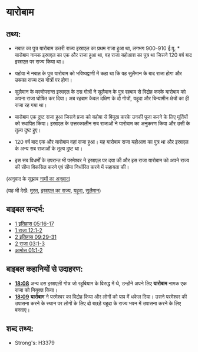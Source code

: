 # यारोबाम #

## तथ्य: ##

* नबात का पुत्र यारोबाम उत्तरी राज्य इस्राएल का प्रथम राजा हुआ था, लगभग 900-910 ई.पू. * यारोबाम नामक इस्राएल का एक और राजा हुआ था, वह राजा यहोआश का पुत्र था जिसने 120 वर्ष बाद इस्राएल पर राज्य किया था।

* यहोवा ने नबात के पुत्र यारोबाम को भविष्यद्वाणी में कहा था कि वह सुलैमान के बाद राजा होगा और उसका राज्य दस गोत्रों पर होगा।
* सुलैमान के मरणोपरान्त इस्राएल के दस गोत्रों ने सुलैमान के पुत्र रहबाम से विद्रोह करके यारोबाम को अपना राजा घोषित कर दिया। अब रहबाम केवल दक्षिण के दो गोत्रों, यहूदा और बिन्यामीन क्षेत्रों का ही राजा रह गया था।
* यारोबाम एक दुष्ट राजा हुआ जिसने प्रजा को यहोवा से विमुख करके उनकी पूजा करने के लिए मूर्तियों को स्थापित किया। इस्राएल के उत्तरकालीन सब राजाओं ने यारोबाम का अनुकरण किया और उसी के तुल्य दुष्ट हुए।
* 120 वर्ष बाद एक और यारोबाम वहां राजा हुआ। यह यारोबाम राजा यहोआश का पुत्र था और इस्राएल के अन्य सब राजाओं के तुल्य दुष्ट था।
* इस सब विधर्मों के उपरान्त भी परमेश्वर ने इस्राएल पर दया की और इस राजा यारोबाम को अपने राज्य की सीमा विकसित करने एवं सीमा निर्धारित करने में सहायता की।

(अनुवाद के सुझाव [नामों का अनुवाद](rc://en/ta/man/translate/translate-names))

(यह भी देखें: [मूरत](../other/idol.md), [इस्राएल का राज्य](../names/kingdomofisrael.md), [यहूदा](../names/kingdomofjudah.md), [सुलैमान](../names/solomon.md))

## बाइबल सन्दर्भ: ##

* [1 इतिहास 05:16-17](rc://en/tn/help/1ch/05/16)
* [1 राजा 12:1-2](rc://en/tn/help/1ki/12/01)
* [2 इतिहास 09:29-31](rc://en/tn/help/2ch/09/29)
* [2 राजा 03:1-3](rc://en/tn/help/2ki/03/01)
* [आमोस 01:1-2](rc://en/tn/help/amo/01/01)

## बाइबल कहानियों से उदाहरण: ##

* __[18:08](rc://en/tn/help/obs/18/08)__ अन्य दस इस्राएली गोत्र जो रहूबियाम के विरुद्ध में थे, उन्होंने अपने लिए __यारोबाम__ नामक एक राजा को नियुक्त किया।
* __[18:09](rc://en/tn/help/obs/18/09)__ __यारोबाम__ ने परमेश्वर का विद्रोह किया और लोगों को पाप में धकेल दिया। उसने परमेश्वर की उपासना करने के स्थान पर लोगों के लिए दो बछड़े यहूदा के राज्य भवन में उपासना करने के लिए बनवाए।

## शब्द तथ्य: ##

* Strong's: H3379
